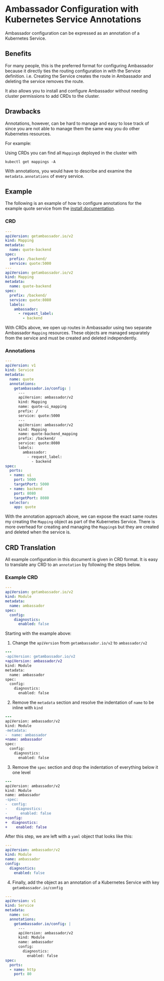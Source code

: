 # Ambassador Configuration with Kubernetes Service Annotations

Ambassador configuration can be expressed as an annotation of a Kubernetes Service.

## Benefits

For many people, this is the preferred format for configuring Ambassador because it directly ties the routing configuration in with the Service definition. i.e. Creating the Service creates the route in Ambassador and deleting the service removes the route.

It also allows you to install and configure Ambassador without needing cluster permissions to add CRDs to the cluster.

## Drawbacks

Annotations, however, can be hard to manage and easy to lose track of since you are not able to manage them the same way you do other Kubernetes resources.

For example:

Using CRDs you can find all `Mapping`s deployed in the cluster with

```
kubectl get mappings -A
```

With annotations, you would have to describe and examine the `metadata.annotations` of every service.

## Example

The following is an example of how to configure annotations for the example quote service from the [install documentation](../../../user-guide/getting-started).

### CRD

```yaml
---
apiVersion: getambassador.io/v2
kind: Mapping
metadata:
  name: quote-backend
spec:
  prefix: /backend/
  service: quote:5000
---
apiVersion: getambassador.io/v2
kind: Mapping
metadata:
  name: quote-backend
spec:
  prefix: /backend/
  service: quote:8080
  labels:
    ambassador:
      - request_label:
        - backend
```
With CRDs above, we open up routes in Ambassador using two separate Ambassador `Mapping` resources. These objects are managed separately from the service and must be created and deleted independently.

### Annotations

```yaml
---
apiVersion: v1
kind: Service
metadata:
  name: quote
  annotations:
    getambassador.io/config: |
      ---
      apiVersion: ambassador/v2
      kind: Mapping
      name: quote-ui_mapping
      prefix: /
      service: quote:5000
      ---
      apiVersion: ambassador/v2
      kind: Mapping
      name: quote-backend_mapping
      prefix: /backend/
      service: quote:8080
      labels:
        ambassador:
          - request_label:
            - backend
spec:
  ports:
  - name: ui
    port: 5000
    targetPort: 5000
  - name: backend
    port: 8080
    targetPort: 8080
  selector:
    app: quote
```

With the annotation approach above, we can expose the exact same routes my creating the `Mapping` object as part of the Kubernetes Service. There is more overhead for creating and managing the `Mapping`s but they are created and deleted when the service is.

## CRD Translation

All example configuration in this document is given in CRD format. It is easy to translate any CRD to an `annotation` by following the steps below.

### Example CRD

```yaml
---
apiVersion: getambassador.io/v2
kind: Module
metadata:
  name: ambassador
spec:
  config:
    diagnostics:
      enabled: false
```

Starting with the example above:

1. Change the `apiVersion` from `getambassador.io/v2` to `ambassador/v2`

```diff
---
-apiVersion: getambassador.io/v2
+apiVersion: ambassador/v2
kind: Module
metadata:
  name: ambassador
spec:
  config:
    diagnostics:
      enabled: false
```

2. Remove the `metadata` section and resolve the indentation of `name` to be inline with `kind`

```diff
---
apiVersion: ambassador/v2
kind: Module
-metadata:
-  name: ambassador
+name: ambassador
spec:
  config:
    diagnostics:
      enabled: false
```

3. Remove the `spec` section and drop the indentation of everything below it one level

```diff
---
apiVersion: ambassador/v2
kind: Module
name: ambassador
-spec:
-  config:
-    diagnostics:
-      enabled: false
+config:
+  diagnostics:
+    enabled: false
```

After this step, we are left with a `yaml` object that looks like this:

```yaml
---
apiVersion: ambassador/v2
kind: Module
name: ambassador
config:
  diagnostics:
    enabled: false
```

4. Finally, add the object as an annotation of a Kubernetes Service with key `getambassador.io/config`

```yaml
---
apiVersion: v1
kind: Service
metadata:
  name: svc
  annotations:
    getambassador.io/config: |
      ---
      apiVersion: ambassador/v2
      kind: Module
      name: ambassador
      config:
        diagnostics:
          enabled: false
spec:
  ports:
  - name: http
    port: 80
```
